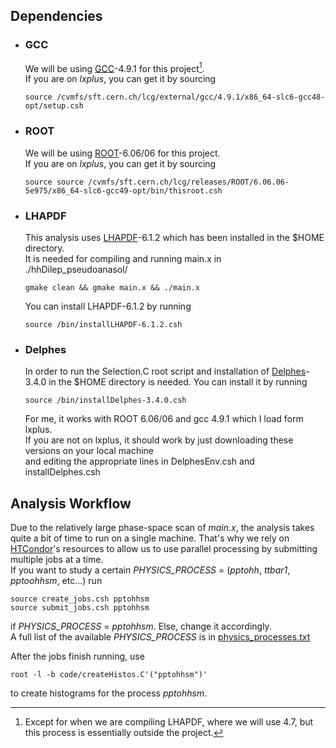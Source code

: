 ## Dependencies
* ### GCC
    We will be using [GCC][gcc]-4.9.1 for this project[^1].  
    If you are on _lxplus_, you can get it by sourcing
    ```
    source /cvmfs/sft.cern.ch/lcg/external/gcc/4.9.1/x86_64-slc6-gcc48-opt/setup.csh
    ```

* ### ROOT
    We will be using [ROOT][root]-6.06/06 for this project.  
    If you are on _lxplus_, you can get it by sourcing
    ```
    source source /cvmfs/sft.cern.ch/lcg/releases/ROOT/6.06.06-5e975/x86_64-slc6-gcc49-opt/bin/thisroot.csh
    ```
* ### LHAPDF
    This analysis uses [LHAPDF][lhapdf]-6.1.2 which has been installed in the $HOME directory.   
    It is needed for compiling and running main.x in ./hhDilep_pseudoanasol/ 

    ```
    gmake clean && gmake main.x && ./main.x 
    ```

    You can install LHAPDF-6.1.2 by running

    ```
    source /bin/installLHAPDF-6.1.2.csh     
    ```

* ### Delphes
    In order to run the Selection.C root script and installation of [Delphes][delphes]-3.4.0 in the $HOME directory is needed.
    You can install it by running 

    ```
    source /bin/installDelphes-3.4.0.csh 
    ```

    For me, it works with ROOT 6.06/06 and gcc 4.9.1 which I load form lxplus.  
    If you are not on lxplus, it should work by just downloading these versions on your local machine  
    and editing the appropriate lines in DelphesEnv.csh and installDelphes.csh 

## Analysis Workflow
Due to the relatively large phase-space scan of _main.x_, the analysis takes quite a bit of time to run on a single machine. That's why we rely on [HTCondor][condor]'s resources to allow us to use parallel processing by submitting multiple jobs at a time.  
If you want to study a certain _PHYSICS\_PROCESS_ = (_pptohh_, _ttbar1_, _pptoohhsm_, etc...) run 
```
source create_jobs.csh pptohhsm
source submit_jobs.csh pptohhsm
```
if _PHYSICS\_PROCESS_ = _pptohhsm_. Else, change it accordingly.  
A full list of the available _PHYSICS\_PROCESS_ is in [physics_processes.txt][physics_processes.txt]

After the jobs finish running, use 
```
root -l -b code/createHistos.C'("pptohhsm")'
```
to create histograms for the process _pptohhsm_.






[^1]:Except for when we are compiling LHAPDF, where we will use 4.7, but this process is essentially outside the project.  

[gcc]:https://gcc.gnu.org/
[root]:https://root.cern/
[lhapdf]:https://lhapdf.hepforge.org/
[delphes]:https://cp3.irmp.ucl.ac.be/projects/delphes
[condor]:https://htcondor.readthedocs.io/en/latest/
[physics_processes.txt]:https://github.com/GeorgeAlex22/diHiggs/blob/main/create_jobs.csh

